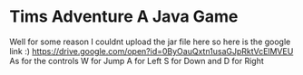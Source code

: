# Tims Adventure A Java Game
Well for some reason I couldnt upload the jar file here so here is the google link :) https://drive.google.com/open?id=0ByOauQxtn1usaGJpRktVcElMVEU
As for the controls W for Jump A for Left S for Down and D for Right

